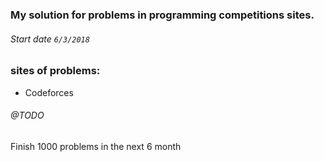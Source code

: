 ### My solution for problems in programming competitions sites.

###### Start date `6/3/2018` 
### sites of problems:
- Codeforces


###### @TODO
Finish 1000 problems in the next 6 month











